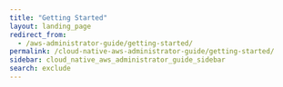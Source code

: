 ```yaml
---
title: "Getting Started"
layout: landing_page
redirect_from:
  - /aws-administrator-guide/getting-started/
permalink: /cloud-native-aws-administrator-guide/getting-started/
sidebar: cloud_native_aws_administrator_guide_sidebar
search: exclude
---
```

